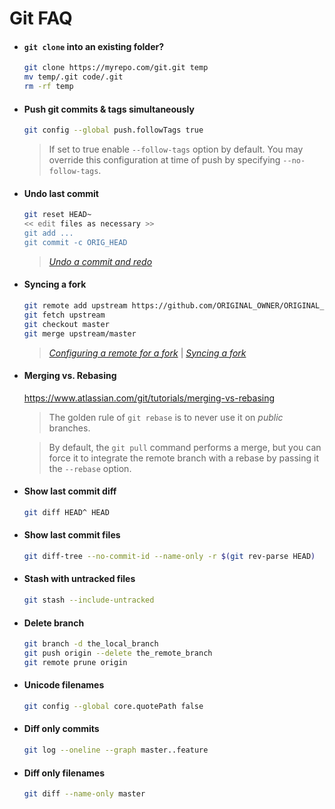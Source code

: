 # Git FAQ

- #### `git clone` into an existing folder?
  ```sh
  git clone https://myrepo.com/git.git temp
  mv temp/.git code/.git
  rm -rf temp
  ```
- #### Push git commits & tags simultaneously
  ```sh
  git config --global push.followTags true
  ```
  > If set to true enable `--follow-tags` option by default. You may override this configuration at time of push by specifying `--no-follow-tags`.
  
- #### Undo last commit
  ```sh
  git reset HEAD~
  << edit files as necessary >>
  git add ...
  git commit -c ORIG_HEAD
  ```
  > _[Undo a commit and redo](https://stackoverflow.com/questions/927358/how-to-undo-the-most-recent-commits-in-git/927386#927386)_

- #### Syncing a fork
  ```sh
  git remote add upstream https://github.com/ORIGINAL_OWNER/ORIGINAL_REPOSITORY.git
  git fetch upstream
  git checkout master
  git merge upstream/master
  ```
  > _[Configuring a remote for a fork](https://help.github.com/articles/configuring-a-remote-for-a-fork/)_
  >  | 
  > _[Syncing a fork](https://help.github.com/articles/syncing-a-fork/)_

- #### Merging vs. Rebasing
  https://www.atlassian.com/git/tutorials/merging-vs-rebasing
  > The golden rule of `git rebase` is to never use it on *public* branches.
  
  > By default, the `git pull` command performs a merge, 
  > but you can force it to integrate the remote branch with a rebase by passing it the `--rebase` option.
  
- #### Show last commit diff
  ```sh
  git diff HEAD^ HEAD
  ```
  
- #### Show last commit files
  ```sh
  git diff-tree --no-commit-id --name-only -r $(git rev-parse HEAD)
  ```
  
- #### Stash with untracked files
  ```sh
  git stash --include-untracked
  ```
  
- #### Delete branch
  ```sh
  git branch -d the_local_branch
  git push origin --delete the_remote_branch
  git remote prune origin
  ```

- #### Unicode filenames
  ```sh
  git config --global core.quotePath false
  ```

- #### Diff only commits
  ```sh
  git log --oneline --graph master..feature
  ```

- #### Diff only filenames
  ```sh
  git diff --name-only master
  ```

